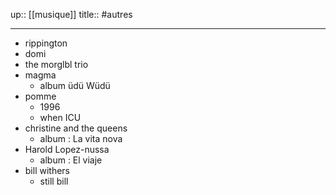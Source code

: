 up:: [[musique]]
title:: 
#autres 

---

 - rippington
 - domi
 - the morglbl trio
 - magma
     - album üdü Wüdü
 - pomme
     - 1996
     - when ICU
- christine and the queens
    - album : La vita nova
- Harold Lopez-nussa
    - album : El viaje 
- bill withers
    - still bill
